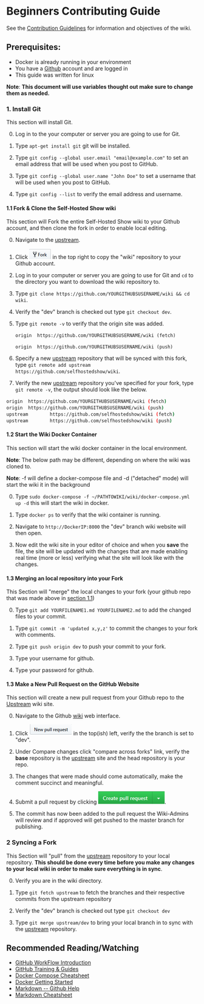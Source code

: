 # Beginners Contributing Guide

See the [Contribution Guidelines](https://wiki.selfhosted.show/basics/beginners-contributing-guide/) for information and objectives of the wiki.

## Prerequisites:
* Docker is already running in your environment
* You have a [Github](https://github.com) account and are logged in
* This guide was written for linux

__Note__: **This document will use variables thought out make sure to change them as needed.**

### 1. Install Git
This section will install Git.

0. Log in to the your computer or server you are going to use for Git.

0. Type `apt-get install git` git will be installed.

0. Type `git config --global user.email "email@example.com"` to set an email address that will be used when you post to GitHub.

0. Type `git config --global user.name "John Doe"` to set a username that will be used when you post to GitHub.

0. Type `git config --list` to verify the email address and username.

#### 1.1 Fork & Clone the Self-Hosted Show wiki
This section will Fork the entire Self-Hosted Show wiki to your Github account, and then clone the fork in order to enable local editing.

0. Navigate to the [upstream](https://github.com/selfhostedshow/wiki).

0. Click ![Fork](images/fork.png) in the top right to copy the "wiki" repository to your Github account.

0. Log in to your computer or server you are going to use for Git and `cd` to the directory you want to download the wiki repository to.

0. Type `git clone https://github.com/YOURGITHUBSUSERNAME/wiki && cd wiki`.

0. Verify the "dev" branch is checked out type `git checkout dev`.

0. Type `git remote -v` to verify that the origin site was added.
    
    ```
    origin  https://github.com/YOURGITHUBSUSERNAME/wiki (fetch)  
    ```
    
    ```
    origin  https://github.com/YOURGITHUBSUSERNAME/wiki (push)
    ```

0. Specify a new [upstream](https://github.com/selfhostedshow/wiki) repository that will be synced with this fork, type `git remote add upstream https://github.com/selfhostedshow/wiki`.

0. Verify the new [upstream](https://github.com/selfhostedshow/wiki) repository you've specified for your fork, type `git remote -v`, the output should look like the below.

```bash
origin  https://github.com/YOURGITHUBSUSERNAME/wiki (fetch)
origin  https://github.com/YOURGITHUBSUSERNAME/wiki (push)
upstream        https://github.com/selfhostedshow/wiki (fetch)
upstream        https://github.com/selfhostedshow/wiki (push)
```

#### 1.2 Start the Wiki Docker Container
This section will start the wiki docker container in the local environment.

__Note__: The below path may be different, depending on where the wiki was cloned to.

__Note__: -f will define a docker-compose file and -d ("detached" mode) will start the wiki it in the background

0. Type `sudo docker-compose -f ~/PATHTOWIKI/wiki/docker-compose.yml up -d` this will start the wiki in docker.

0. Type `docker ps` to verify that the wiki container is running.

0. Navigate to `http://DockerIP:8000` the "dev" branch wiki website will then open.

0. Now edit the wiki site in your editor of choice and when you **save** the file, the site will be updated with the changes that are made enabling real time (more or less) verifying what the site will look like with the changes.

#### 1.3 Merging an local repository into your Fork
This Section will "merge" the local changes to your fork (your github repo that was made above in [section 1.1](https://github.com/selfhostedshow/wiki/tree/dev/docs\basics/beginners-contributing-guide/#11-fork-clone-the-self-hosted-show-wiki))

0. Type `git add YOURFILENAME1.md YOURFILENAME2.md` to add the changed files to your commit.

0. Type `git commit -m 'updated x,y,z'` to commit the changes to your fork with comments.

0. Type  `git push origin dev` to push your commit to your fork.

0. Type your username for github.

0. Type your password for github.

#### 1.3 Make a New Pull Request on the GitHub Website
This section will create a new pull request from your Github repo to the [Upstream](https://github.com/selfhostedshow/wiki) wiki site.

0. Navigate to the Github [wiki](https://github.com/selfhostedshow/wiki) web interface.

0. Click ![newpulrequest](images/newpullrequrest.png) in the top(ish) left, verify the the branch is set to "dev". 

0. Under Compare changes click "compare across forks" link, verify the **base** repository is the [upstream](https://github.com/selfhostedshow/wiki) site and the head repository is your repo.

0. The changes that were made should come automatically, make the comment succinct and meaningful.

0. Submit a pull request by clicking ![createpullrequest](images/createpullrequest.png).

0. The commit has now been added to the pull request the Wiki-Admins will review and if approved will get pushed to the master branch for publishing.

### 2 Syncing a Fork
This Section will "pull" from the [upstream](https://github.com/selfhostedshow/wiki) repository to your local repository. **This should be done every time before you make any changes to your local wiki in order to make sure everything is in sync**.

0. Verify you are in the wiki directory.

0. Type `git fetch upstream` to fetch the branches and their respective commits from the upstream repository

0. Verify the "dev" branch is checked out type `git checkout dev`

0. Type `git merge upstream/dev` to bring your local branch in to sync with the [upstream](https://github.com/selfhostedshow/wiki) repository.

## Recommended Reading/Watching
* [GitHub WorkFlow Introduction](https://guides.github.com/introduction/flow/)
* [GitHub Training & Guides](https://www.youtube.com/githubguides)
* [Docker Compose Cheatsheet](https://devhints.io/docker-compose) 
* [Docker Getting Started](https://docs.docker.com/compose/gettingstarted/) 
* [Markdown -- Github Help](https://help.github.com/en/github/writing-on-github)
* [Markdown Cheatsheet](https://github.com/adam-p/markdown-here/wiki/Markdown-Cheatsheet)